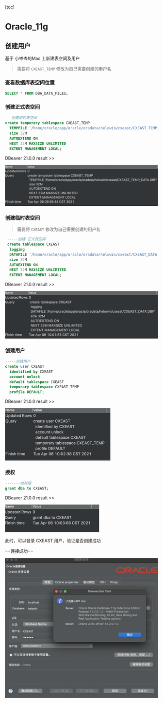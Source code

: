 [toc]

# Oracle_11g

## 创建用户

基于 小岑岑的Mac 上新建表空间及用户

> 需要将  `CXEAST_TEMP`  修改为自己需要创建的用户名

### 查看数据库表空间位置

```sql
SELECT * FROM DBA_DATA_FILES;
```





### 创建正式表空间

```sql
---创建临时表空间
create temporary tablespace CXEAST_TEMP 
  TEMPFILE '/home/oracle/app/oracle/oradata/helowin/cxeast/CXEAST_TEMP_DATA.DBF'
  size 32M 
  AUTOEXTEND ON 
  NEXT 32M MAXSIZE UNLIMITED 
  EXTENT MANAGEMENT LOCAL;
```

DBeaver 21.0.0  result >>

<img src="images/image-20210406095935574.png" alt="image-20210406095935574" style="zoom:50%;" />

### 创建临时表空间

> 需要将  `CXEAST`  修改为自己需要创建的用户名

```sql
 -----创建 正式表空间
 create tablespace CXEAST 
  logging 
  DATAFILE '/home/oracle/app/oracle/oradata/helowin/cxeast/CXEAST_DATA.DBF' 
  size 32M 
  AUTOEXTEND ON 
  NEXT 32M MAXSIZE UNLIMITED 
  EXTENT MANAGEMENT LOCAL;
```

DBeaver 21.0.0 result >>

<img src="images/image-20210406100214430.png" alt="image-20210406100214430" style="zoom:50%;" />

### 创建用户

```sql
-----创建用户
create user CXEAST 
  identified by CXEAST 
  account unlock 
  default tablespace CXEAST 
  temporary tablespace CXEAST_TEMP 
  profile DEFAULT;
```

DBeaver 21.0.0 result >>

<img src="images/image-20210406100258482.png" alt="image-20210406100258482" style="zoom:50%;" />

### 授权

```sql
-------给权限
grant dba to CXEAST;
```

DBeaver 21.0.0 result >>

<img src="images/image-20210406100341375.png" alt="image-20210406100341375" style="zoom:50%;" />



此时，可以登录 CXEAST 用户，验证是否创建成功

==连接成功==

<img src="images/image-20210406100529218.png" alt="image-20210406100529218" style="zoom:50%;" />